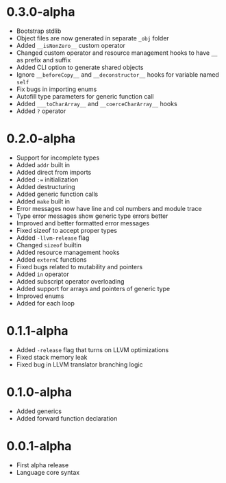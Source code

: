 # 0.3.0-alpha

- Bootstrap stdlib
- Object files are now generated in separate `_obj` folder
- Added `__isNonZero__` custom operator
- Changed custom operator and resource management hooks to have `__` as prefix and suffix
- Added CLI option to generate shared objects
- Ignore `__beforeCopy__` and `__deconstructor__` hooks for variable named `self`
- Fix bugs in importing enums
- Autofill type parameters for generic function call
- Added `___toCharArray__` and `__coerceCharArray__` hooks
- Added `?` operator

# 0.2.0-alpha

- Support for incomplete types
- Added `addr` built in
- Added direct from imports
- Added `:=` initialization
- Added destructuring
- Added generic function calls
- Added `make` built in
- Error messages now have line and col numbers and module trace
- Type error messages show generic type errors better
- Improved and better formatted error messages
- Fixed sizeof to accept proper types
- Added `-llvm-release` flag
- Changed `sizeof` builtin
- Added resource management hooks
- Added `externC` functions
- Fixed bugs related to mutability and pointers
- Added `in` operator
- Added subscript operator overloading
- Added support for arrays and pointers of generic type
- Improved enums
- Added for each loop

# 0.1.1-alpha

- Added `-release` flag that turns on LLVM optimizations
- Fixed stack memory leak
- Fixed bug in LLVM translator branching logic

# 0.1.0-alpha

- Added generics
- Added forward function declaration

# 0.0.1-alpha

- First alpha release
- Language core syntax